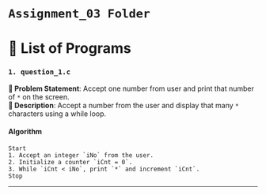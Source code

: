 # `Assignment_03 Folder`

# 📂 List of Programs

### `1. question_1.c`
**📝 Problem Statement**: Accept one number from user and print that number of `*` on the screen.<br>
**📌 Description**: Accept a number from the user and display that many `*` characters using a while loop.

#### Algorithm
```
Start
1. Accept an integer `iNo` from the user.
2. Initialize a counter `iCnt = 0`.
3. While `iCnt < iNo`, print `*` and increment `iCnt`.
Stop
```

---

